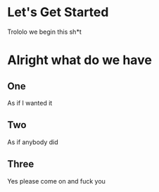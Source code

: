 # Let's Get Started
Trololo we begin this sh*t


# Alright what do we have

## One 
As if I wanted it

## Two
As if anybody did

## Three
Yes please come on and fuck you

